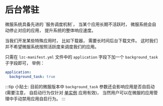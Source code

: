 # 后台常驻
微服系统具备先进的 \`服务调度机制\`， 当某个应用长期不活跃时， 微服系统会自动停止对应的应用， 提升系统的整体响应速度。

当我们开发某些特殊应用时， 比如下载器， 需要长时间后台下载文件。 这时我们并不希望微服系统按照活跃度来调度我们的应用。

只需在 `lzc-manifest.yml` 文件中的 `application` 字段下加一个 `background_task` 子字段即可， 举例：

```yml
application:
  background_task: true
```

:::tip
小贴士: 目前的微服版本中 `background_task` 参数还会影响应用是否自启动 (需要注意， 自启动行为仅针对 [单实例](./advanced-multi-instance) 应用有效)， 当然用户可以在微服的应用管理中手动禁用应用自启行为。
:::
